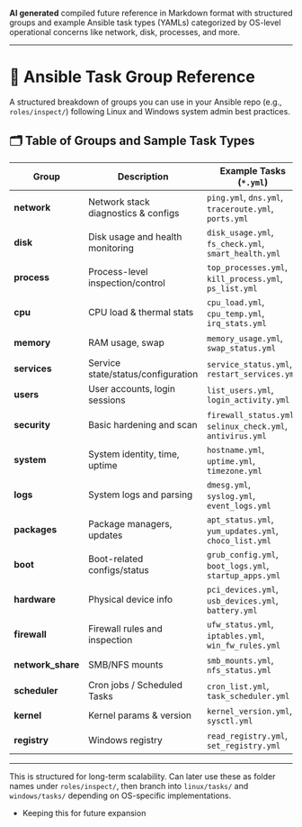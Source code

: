 **AI generated** compiled future reference in Markdown format with structured groups and example Ansible task types (YAMLs) categorized by OS-level operational concerns like network, disk, processes, and more.

---

# 🔧 Ansible Task Group Reference

A structured breakdown of groups you can use in your Ansible repo (e.g., `roles/inspect/`) following Linux and Windows system admin best practices.

## 🗂️ Table of Groups and Sample Task Types

| Group              | Description                         | Example Tasks (`*.yml`)                                     | OS Support     |
| ------------------ | ----------------------------------- | ----------------------------------------------------------- | -------------- |
| **network**        | Network stack diagnostics & configs | `ping.yml`, `dns.yml`, `traceroute.yml`, `ports.yml`        | Linux, Windows |
| **disk**           | Disk usage and health monitoring    | `disk_usage.yml`, `fs_check.yml`, `smart_health.yml`        | Linux, Windows |
| **process**        | Process-level inspection/control    | `top_processes.yml`, `kill_process.yml`, `ps_list.yml`      | Linux, Windows |
| **cpu**            | CPU load & thermal stats            | `cpu_load.yml`, `cpu_temp.yml`, `irq_stats.yml`             | Linux, Windows |
| **memory**         | RAM usage, swap                     | `memory_usage.yml`, `swap_status.yml`                       | Linux, Windows |
| **services**       | Service state/status/configuration  | `service_status.yml`, `restart_services.yml`                | Linux, Windows |
| **users**          | User accounts, login sessions       | `list_users.yml`, `login_activity.yml`                      | Linux, Windows |
| **security**       | Basic hardening and scan            | `firewall_status.yml`, `selinux_check.yml`, `antivirus.yml` | Linux, Windows |
| **system**         | System identity, time, uptime       | `hostname.yml`, `uptime.yml`, `timezone.yml`                | Linux, Windows |
| **logs**           | System logs and parsing             | `dmesg.yml`, `syslog.yml`, `event_logs.yml`                 | Linux, Windows |
| **packages**       | Package managers, updates           | `apt_status.yml`, `yum_updates.yml`, `choco_list.yml`       | Linux, Windows |
| **boot**           | Boot-related configs/status         | `grub_config.yml`, `boot_logs.yml`, `startup_apps.yml`      | Linux, Windows |
| **hardware**       | Physical device info                | `pci_devices.yml`, `usb_devices.yml`, `battery.yml`         | Linux, Windows |
| **firewall**       | Firewall rules and inspection       | `ufw_status.yml`, `iptables.yml`, `win_fw_rules.yml`        | Linux, Windows |
| **network\_share** | SMB/NFS mounts                      | `smb_mounts.yml`, `nfs_status.yml`                          | Linux, Windows |
| **scheduler**      | Cron jobs / Scheduled Tasks         | `cron_list.yml`, `task_scheduler.yml`                       | Linux, Windows |
| **kernel**         | Kernel params & version             | `kernel_version.yml`, `sysctl.yml`                          | Linux          |
| **registry**       | Windows registry                    | `read_registry.yml`, `set_registry.yml`                     | Windows only   |

---

This is structured for long-term scalability. Can later use these as folder names under `roles/inspect/`, then branch into `linux/tasks/` and `windows/tasks/` depending on OS-specific implementations.

- Keeping this for future expansion
